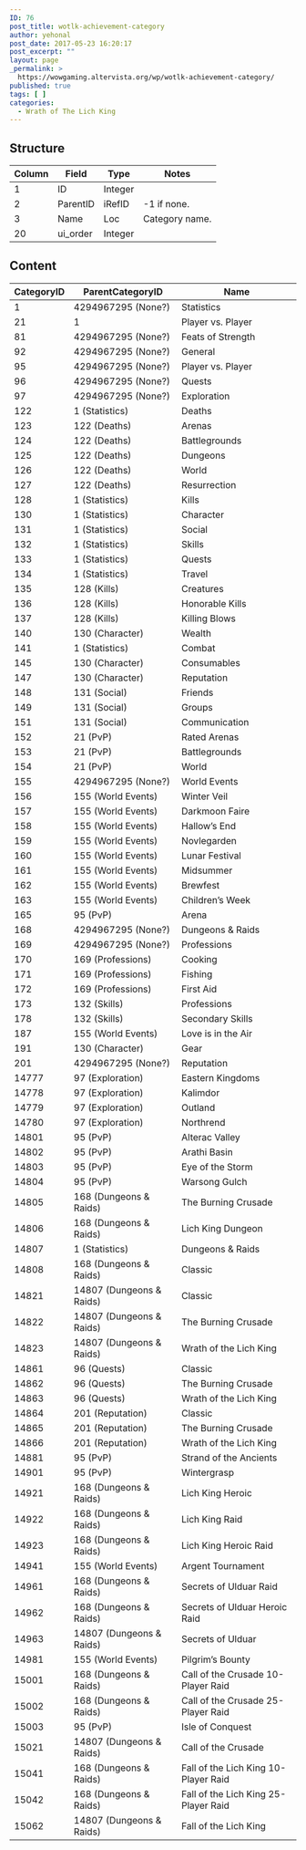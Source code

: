 ```yaml
---
ID: 76
post_title: wotlk-achievement-category
author: yehonal
post_date: 2017-05-23 16:20:17
post_excerpt: ""
layout: page
_permalink: >
  https://wowgaming.altervista.org/wp/wotlk-achievement-category/
published: true
tags: [ ]
categories:
  - Wrath of The Lich King
---
```

<div id="content">
<h2 id="structure" class="clickable-header">Structure</h2>
<table>
<thead>
<tr>
<th><strong>Column</strong></th>
<th><strong>Field</strong></th>
<th><strong>Type</strong></th>
<th><strong>Notes</strong></th>
</tr>
</thead>
<tbody>
<tr>
<td>1</td>
<td>ID</td>
<td>Integer</td>
<td></td>
</tr>
<tr>
<td>2</td>
<td>ParentID</td>
<td>iRefID</td>
<td>-1 if none.</td>
</tr>
<tr>
<td>3</td>
<td>Name</td>
<td>Loc</td>
<td>Category name.</td>
</tr>
<tr>
<td>20</td>
<td>ui_order</td>
<td>Integer</td>
<td></td>
</tr>
</tbody>
</table>
<h2 id="content" class="clickable-header">Content</h2>
<table>
<thead>
<tr>
<th><strong>CategoryID</strong></th>
<th><strong>ParentCategoryID</strong></th>
<th><strong>Name</strong></th>
</tr>
</thead>
<tbody>
<tr>
<td>1</td>
<td>4294967295 (None?)</td>
<td>Statistics</td>
</tr>
<tr>
<td>21</td>
<td>1</td>
<td>Player vs. Player</td>
</tr>
<tr>
<td>81</td>
<td>4294967295 (None?)</td>
<td>Feats of Strength</td>
</tr>
<tr>
<td>92</td>
<td>4294967295 (None?)</td>
<td>General</td>
</tr>
<tr>
<td>95</td>
<td>4294967295 (None?)</td>
<td>Player vs. Player</td>
</tr>
<tr>
<td>96</td>
<td>4294967295 (None?)</td>
<td>Quests</td>
</tr>
<tr>
<td>97</td>
<td>4294967295 (None?)</td>
<td>Exploration</td>
</tr>
<tr>
<td>122</td>
<td>1 (Statistics)</td>
<td>Deaths</td>
</tr>
<tr>
<td>123</td>
<td>122 (Deaths)</td>
<td>Arenas</td>
</tr>
<tr>
<td>124</td>
<td>122 (Deaths)</td>
<td>Battlegrounds</td>
</tr>
<tr>
<td>125</td>
<td>122 (Deaths)</td>
<td>Dungeons</td>
</tr>
<tr>
<td>126</td>
<td>122 (Deaths)</td>
<td>World</td>
</tr>
<tr>
<td>127</td>
<td>122 (Deaths)</td>
<td>Resurrection</td>
</tr>
<tr>
<td>128</td>
<td>1 (Statistics)</td>
<td>Kills</td>
</tr>
<tr>
<td>130</td>
<td>1 (Statistics)</td>
<td>Character</td>
</tr>
<tr>
<td>131</td>
<td>1 (Statistics)</td>
<td>Social</td>
</tr>
<tr>
<td>132</td>
<td>1 (Statistics)</td>
<td>Skills</td>
</tr>
<tr>
<td>133</td>
<td>1 (Statistics)</td>
<td>Quests</td>
</tr>
<tr>
<td>134</td>
<td>1 (Statistics)</td>
<td>Travel</td>
</tr>
<tr>
<td>135</td>
<td>128 (Kills)</td>
<td>Creatures</td>
</tr>
<tr>
<td>136</td>
<td>128 (Kills)</td>
<td>Honorable Kills</td>
</tr>
<tr>
<td>137</td>
<td>128 (Kills)</td>
<td>Killing Blows</td>
</tr>
<tr>
<td>140</td>
<td>130 (Character)</td>
<td>Wealth</td>
</tr>
<tr>
<td>141</td>
<td>1 (Statistics)</td>
<td>Combat</td>
</tr>
<tr>
<td>145</td>
<td>130 (Character)</td>
<td>Consumables</td>
</tr>
<tr>
<td>147</td>
<td>130 (Character)</td>
<td>Reputation</td>
</tr>
<tr>
<td>148</td>
<td>131 (Social)</td>
<td>Friends</td>
</tr>
<tr>
<td>149</td>
<td>131 (Social)</td>
<td>Groups</td>
</tr>
<tr>
<td>151</td>
<td>131 (Social)</td>
<td>Communication</td>
</tr>
<tr>
<td>152</td>
<td>21 (PvP)</td>
<td>Rated Arenas</td>
</tr>
<tr>
<td>153</td>
<td>21 (PvP)</td>
<td>Battlegrounds</td>
</tr>
<tr>
<td>154</td>
<td>21 (PvP)</td>
<td>World</td>
</tr>
<tr>
<td>155</td>
<td>4294967295 (None?)</td>
<td>World Events</td>
</tr>
<tr>
<td>156</td>
<td>155 (World Events)</td>
<td>Winter Veil</td>
</tr>
<tr>
<td>157</td>
<td>155 (World Events)</td>
<td>Darkmoon Faire</td>
</tr>
<tr>
<td>158</td>
<td>155 (World Events)</td>
<td>Hallow’s End</td>
</tr>
<tr>
<td>159</td>
<td>155 (World Events)</td>
<td>Novlegarden</td>
</tr>
<tr>
<td>160</td>
<td>155 (World Events)</td>
<td>Lunar Festival</td>
</tr>
<tr>
<td>161</td>
<td>155 (World Events)</td>
<td>Midsummer</td>
</tr>
<tr>
<td>162</td>
<td>155 (World Events)</td>
<td>Brewfest</td>
</tr>
<tr>
<td>163</td>
<td>155 (World Events)</td>
<td>Children’s Week</td>
</tr>
<tr>
<td>165</td>
<td>95 (PvP)</td>
<td>Arena</td>
</tr>
<tr>
<td>168</td>
<td>4294967295 (None?)</td>
<td>Dungeons &amp; Raids</td>
</tr>
<tr>
<td>169</td>
<td>4294967295 (None?)</td>
<td>Professions</td>
</tr>
<tr>
<td>170</td>
<td>169 (Professions)</td>
<td>Cooking</td>
</tr>
<tr>
<td>171</td>
<td>169 (Professions)</td>
<td>Fishing</td>
</tr>
<tr>
<td>172</td>
<td>169 (Professions)</td>
<td>First Aid</td>
</tr>
<tr>
<td>173</td>
<td>132 (Skills)</td>
<td>Professions</td>
</tr>
<tr>
<td>178</td>
<td>132 (Skills)</td>
<td>Secondary Skills</td>
</tr>
<tr>
<td>187</td>
<td>155 (World Events)</td>
<td>Love is in the Air</td>
</tr>
<tr>
<td>191</td>
<td>130 (Character)</td>
<td>Gear</td>
</tr>
<tr>
<td>201</td>
<td>4294967295 (None?)</td>
<td>Reputation</td>
</tr>
<tr>
<td>14777</td>
<td>97 (Exploration)</td>
<td>Eastern Kingdoms</td>
</tr>
<tr>
<td>14778</td>
<td>97 (Exploration)</td>
<td>Kalimdor</td>
</tr>
<tr>
<td>14779</td>
<td>97 (Exploration)</td>
<td>Outland</td>
</tr>
<tr>
<td>14780</td>
<td>97 (Exploration)</td>
<td>Northrend</td>
</tr>
<tr>
<td>14801</td>
<td>95 (PvP)</td>
<td>Alterac Valley</td>
</tr>
<tr>
<td>14802</td>
<td>95 (PvP)</td>
<td>Arathi Basin</td>
</tr>
<tr>
<td>14803</td>
<td>95 (PvP)</td>
<td>Eye of the Storm</td>
</tr>
<tr>
<td>14804</td>
<td>95 (PvP)</td>
<td>Warsong Gulch</td>
</tr>
<tr>
<td>14805</td>
<td>168 (Dungeons &amp; Raids)</td>
<td>The Burning Crusade</td>
</tr>
<tr>
<td>14806</td>
<td>168 (Dungeons &amp; Raids)</td>
<td>Lich King Dungeon</td>
</tr>
<tr>
<td>14807</td>
<td>1 (Statistics)</td>
<td>Dungeons &amp; Raids</td>
</tr>
<tr>
<td>14808</td>
<td>168 (Dungeons &amp; Raids)</td>
<td>Classic</td>
</tr>
<tr>
<td>14821</td>
<td>14807 (Dungeons &amp; Raids)</td>
<td>Classic</td>
</tr>
<tr>
<td>14822</td>
<td>14807 (Dungeons &amp; Raids)</td>
<td>The Burning Crusade</td>
</tr>
<tr>
<td>14823</td>
<td>14807 (Dungeons &amp; Raids)</td>
<td>Wrath of the Lich King</td>
</tr>
<tr>
<td>14861</td>
<td>96 (Quests)</td>
<td>Classic</td>
</tr>
<tr>
<td>14862</td>
<td>96 (Quests)</td>
<td>The Burning Crusade</td>
</tr>
<tr>
<td>14863</td>
<td>96 (Quests)</td>
<td>Wrath of the Lich King</td>
</tr>
<tr>
<td>14864</td>
<td>201 (Reputation)</td>
<td>Classic</td>
</tr>
<tr>
<td>14865</td>
<td>201 (Reputation)</td>
<td>The Burning Crusade</td>
</tr>
<tr>
<td>14866</td>
<td>201 (Reputation)</td>
<td>Wrath of the Lich King</td>
</tr>
<tr>
<td>14881</td>
<td>95 (PvP)</td>
<td>Strand of the Ancients</td>
</tr>
<tr>
<td>14901</td>
<td>95 (PvP)</td>
<td>Wintergrasp</td>
</tr>
<tr>
<td>14921</td>
<td>168 (Dungeons &amp; Raids)</td>
<td>Lich King Heroic</td>
</tr>
<tr>
<td>14922</td>
<td>168 (Dungeons &amp; Raids)</td>
<td>Lich King Raid</td>
</tr>
<tr>
<td>14923</td>
<td>168 (Dungeons &amp; Raids)</td>
<td>Lich King Heroic Raid</td>
</tr>
<tr>
<td>14941</td>
<td>155 (World Events)</td>
<td>Argent Tournament</td>
</tr>
<tr>
<td>14961</td>
<td>168 (Dungeons &amp; Raids)</td>
<td>Secrets of Ulduar Raid</td>
</tr>
<tr>
<td>14962</td>
<td>168 (Dungeons &amp; Raids)</td>
<td>Secrets of Ulduar Heroic Raid</td>
</tr>
<tr>
<td>14963</td>
<td>14807 (Dungeons &amp; Raids)</td>
<td>Secrets of Ulduar</td>
</tr>
<tr>
<td>14981</td>
<td>155 (World Events)</td>
<td>Pilgrim’s Bounty</td>
</tr>
<tr>
<td>15001</td>
<td>168 (Dungeons &amp; Raids)</td>
<td>Call of the Crusade 10-Player Raid</td>
</tr>
<tr>
<td>15002</td>
<td>168 (Dungeons &amp; Raids)</td>
<td>Call of the Crusade 25-Player Raid</td>
</tr>
<tr>
<td>15003</td>
<td>95 (PvP)</td>
<td>Isle of Conquest</td>
</tr>
<tr>
<td>15021</td>
<td>14807 (Dungeons &amp; Raids)</td>
<td>Call of the Crusade</td>
</tr>
<tr>
<td>15041</td>
<td>168 (Dungeons &amp; Raids)</td>
<td>Fall of the Lich King 10-Player Raid</td>
</tr>
<tr>
<td>15042</td>
<td>168 (Dungeons &amp; Raids)</td>
<td>Fall of the Lich King 25-Player Raid</td>
</tr>
<tr>
<td>15062</td>
<td>14807 (Dungeons &amp; Raids)</td>
<td>Fall of the Lich King</td>
</tr>
</tbody>
</table>
</div>